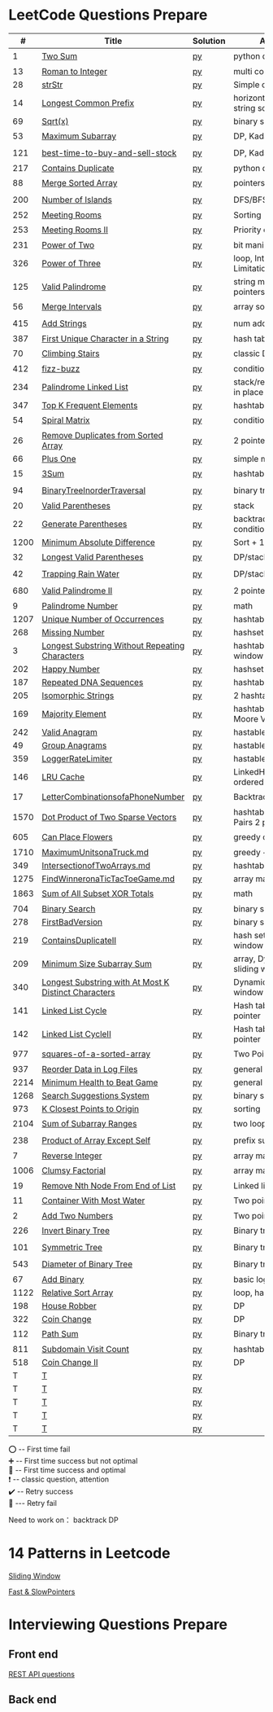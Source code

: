 # LeetCode Questions Prepare 

| #    | Title                                                                                                                                       | Solution                                                      | Approach                                  | Comments                                   |  
|------|---------------------------------------------------------------------------------------------------------------------------------------------|---------------------------------------------------------------|-------------------------------------------|--------------------------------------------|
| 1    | [Two Sum](https://leetcode.com/problems/two-sum/)                                                                                           | [py](hashTable/TwoSum.md)                                     | python dic (hashtable)                    | :heavy_exclamation_mark:  :100:            |
| 13   | [Roman to Integer](https://leetcode.com/problems/roman-to-integer/)                                                                         | [py](general/Roman.md)                                        | multi condition                           | :heavy_plus_sign:                          |
| 28   | [strStr](https://leetcode.com/problems/implement-strstr/)                                                                                   | [py](general/strStr.md)                                       | Simple one loop                           | :100:                                      |
| 14   | [Longest Common Prefix](https://leetcode.com/problems/longest-common-prefix/)                                                               | [py](general/prefix.md)                                       | horizontal/vertical string scanning       | :100:                                      |
| 69   | [Sqrt(x)](https://leetcode.com/problems/sqrtx/)                                                                                             | [py](./math/sqrt.md)                                          | binary search                             | :heavy_plus_sign:                          |
| 53   | [Maximum Subarray](https://leetcode.com/problems/maximum-subarray/)                                                                         | [py](dynamicProgramming/maximumSubarray.md)                   | DP, Kadane's Algorithm                    | :o: :small_red_triangle:                   |
| 121  | [best-time-to-buy-and-sell-stock](https://leetcode.com/problems/best-time-to-buy-and-sell-stock/)                                           | [py](dynamicProgramming/stock.md)                             | DP, Kadane's Algorithm                    | :heavy_exclamation_mark:  :o:              |
| 217  | [Contains Duplicate](https://leetcode.com/problems/contains-duplicate/)                                                                     | [py](general/containDuplicates.md)                            | python dic (hashtable)                    | :100:                                      |
| 88   | [Merge Sorted Array](https://leetcode.com/problems/merge-sorted-array/)                                                                     | [py](pointers/MergeSortedArray.md)                            | pointers                                  | :o:                                        |
| 200  | [Number of Islands](https://leetcode.com/problems/number-of-islands/)                                                                       | [py](DFS-BFS/number-of-islands.md)                            | DFS/BFS                                   | :o:                                        |
| 252  | [Meeting Rooms](https://leetcode.com/problems/meeting-rooms/)                                                                               | [py](array/MeetingRooms.md)                                   | Sorting                                   | :100:                                      |
| 253  | [Meeting Rooms II](https://leetcode.com/problems/meeting-rooms-ii/)                                                                         | [py](heap/MeetingRoomsII.md)                                  | Priority queue                            | :o:                                        |
| 231  | [Power of Two](https://leetcode.com/problems/power-of-two/)                                                                                 | [py](BitManipulation/PowerofTwo.md)                           | bit manipulation                          | :heavy_plus_sign:                          |
| 326  | [Power of Three](https://leetcode.com/problems/power-of-three/)                                                                             | [py](BitManipulation/PowerofThree.md)                         | loop, Integer Limitations                 | :heavy_plus_sign:                          |
| 125  | [Valid Palindrome](https://leetcode.com/problems/valid-palindrome/)                                                                         | [py](string/ValidPalindrome.md)                               | string manipulation/ 2 pointers           | :100:                                      |
| 56   | [Merge Intervals](https://leetcode.com/problems/merge-intervals/)                                                                           | [py](array/MergeIntervals.md)                                 | array sorting                             | :o:                                        |
| 415  | [Add Strings](https://leetcode.com/problems/add-strings/)                                                                                   | [py](math/AddStrings.md)                                      | num addition math                         | :o:                                        |
| 387  | [First Unique Character in a String](https://leetcode.com/problems/first-unique-character-in-a-string/)                                     | [py](hashTable/FirstUniqueCharInString.md)                    | hash table                                | :100:                                      |
| 70   | [Climbing Stairs](https://leetcode.com/problems/climbing-stairs/)                                                                           | [py](dynamicProgramming/ClimbingStairs.md)                    | classic DP                                | :heavy_exclamation_mark: :heavy_plus_sign: |
| 412  | [fizz-buzz](https://leetcode.com/problems/fizz-buzz/)                                                                                       | [py](general/fizz-buzz.md)                                    | condition/hashtable                       | :100:                                      |
| 234  | [Palindrome Linked List](https://leetcode.com/problems/palindrome-linked-list/)                                                             | [py](linkedList/PalindromeLinkedList.md)                      | stack/recursion/reverse in place          | :heavy_exclamation_mark: :heavy_plus_sign: |
| 347  | [Top K Frequent Elements](https://leetcode.com/problems/top-k-frequent-elements/)                                                           | [py](hashTable/TopKElements.md)                               | hashtable/heapq                           | :heavy_plus_sign:                          |
| 54   | [Spiral Matrix](https://leetcode.com/problems/spiral-matrix/)                                                                               | [py](general/SpiralMatrix.md)                                 | condition                                 | :o:                                        |
| 26   | [Remove Duplicates from Sorted Array](https://leetcode.com/problems/remove-duplicates-from-sorted-array/)                                   | [py](pointers/remove-duplicates-from-sorted-array.md)         | 2 pointers                                | :100:                                      |
| 66   | [Plus One](https://leetcode.com/problems/plus-one/)                                                                                         | [py](general/PlusOne.md)                                      | simple math                               | :100:                                      |
| 15   | [3Sum](https://leetcode.com/problems/3sum/)                                                                                                 | [py](hashTable/3Sum.md)                                       | hashtable                                 | :o:                                        |
| 94   | [BinaryTreeInorderTraversal](https://leetcode.com/problems/binary-tree-inorder-traversal/)                                                  | [py](BinaryTree/BinaryTreeInorderTraversal.md)                | binary tree traversal                     | :o:                                        |
| 20   | [Valid Parentheses](https://leetcode.com/problems/valid-parentheses/)                                                                       | [py](stack/ValidParentheses.md)                               | stack                                     | :100:                                      |
| 22   | [Generate Parentheses](https://leetcode.com/problems/generate-parentheses/)                                                                 | [py](backtrack/GenerateParentheses.md)                        | backtrack with multiple condition         | :o:                                        |
| 1200 | [Minimum Absolute Difference](https://leetcode.com/problems/minimum-absolute-difference/)                                                   | [py](general/MinimumAbsoluteDifference.md)                    | Sort + 1 Traversal                        | :100:                                      |
| 32   | [Longest Valid Parentheses](https://leetcode.com/problems/longest-valid-parentheses/)                                                       | [py](dynamicProgramming/LongestValidParentheses.md)           | DP/stack   hard!                          | :o:                                        |
| 42   | [Trapping Rain Water](https://leetcode.com/problems/trapping-rain-water/)                                                                   | [py](stack/TrappingRainWater.md)                              | DP/stack   hard!                          | :o:                                        |
| 680  | [Valid Palindrome II](https://leetcode.com/problems/valid-palindrome-ii/)                                                                   | [py](pointers/ValidPalindromeII.md)                           | 2 pointers                                | :o:                                        |
| 9    | [Palindrome Number](https://leetcode.com/problems/palindrome-number/)                                                                       | [py](general/PalindromeNumber.md)                             | math                                      | :heavy_plus_sign:                          |
| 1207 | [Unique Number of Occurrences](https://leetcode.com/problems/unique-number-of-occurrences/)                                                 | [py](hashTable/UniqueNumberOccurrences.md)                    | hashtable                                 | :100:                                      |
| 268  | [Missing Number](https://leetcode.com/problems/missing-number/)                                                                             | [py](hashTable/MissingNumber.md)                              | hashset                                   | :heavy_plus_sign:                          |
| 3    | [Longest Substring Without Repeating Characters](https://leetcode.com/problems/longest-substring-without-repeating-characters/)             | [py](hashTable/LongestSubstringWithoutRepeatingCharacters.md) | hashtable, sliding window                 | :o:                                        |
| 202  | [Happy Number](https://leetcode.com/problems/happy-number/)                                                                                 | [py](hashTable/happy_number.md)                               | hashset                                   | :100:                                      |
| 187  | [Repeated DNA Sequences](https://leetcode.com/problems/repeated-dna-sequences/)                                                             | [py](hashTable/RepeatedDNASequences.md)                       | hashtable                                 | :100:                                      |
| 205  | [Isomorphic Strings](https://leetcode.com/problems/isomorphic-strings/)                                                                     | [py](hashTable/IsomorphicStrings.md)                          | 2 hashtable                               | :100:                                      |
| 169  | [Majority Element](https://leetcode.com/problems/majority-element/)                                                                         | [py](hashTable/MajorityElement.md)                            | hashtable/Boyer-Moore Voting Algorithm    | :heavy_plus_sign:                          |
| 242  | [Valid Anagram](https://leetcode.com/problems/valid-anagram/)                                                                               | [py](hashTable/ValidAnagram.md)                               | hastable                                  | :100:                                      |
| 49   | [Group Anagrams](https://leetcode.com/problems/group-anagrams/)                                                                             | [py](hashTable/GroupAnagrams.md)                              | hastable, default dic                     | :heavy_plus_sign:                          |
| 359  | [LoggerRateLimiter](https://leetcode.com/problems/logger-rate-limiter/)                                                                     | [py](hashTable/LoggerRateLimiter.md)                          | hastable                                  | :100:                                      |
| 146  | [LRU Cache](https://leetcode.com/problems/lru-cache/solution/)                                                                              | [py](hashTable/LRUCache.md)                                   | LinkedHashMap, ordered dic                | :o:                                        |
| 17   | [LetterCombinationsofaPhoneNumber](https://leetcode.com/problems/letter-combinations-of-a-phone-number/)                                    | [py](hashTable/LetterCombinationsofaPhoneNumber.md)           | Backtrack                                 | :o:                                        |
| 1570 | [Dot Product of Two Sparse Vectors](https://leetcode.com/problems/dot-product-of-two-sparse-vectors/)                                       | [py](hashTable/DotProductofTwoSparseVectors.md)               | hashtable/Index-Value Pairs 2 pointers    | :100:                                      |
| 605  | [Can Place Flowers](https://leetcode.com/problems/can-place-flowers/)                                                                       | [py](greedy/CanPlaceFlowers.md)                               | greedy optimization                       | :o:                                        |
| 1710 | [MaximumUnitsonaTruck.md](https://leetcode.com/problems/maximum-units-on-a-truck/)                                                          | [py](greedy/MaximumUnitsonaTruck.md)                          | greedy + sort                             | :heavy_plus_sign:                          |
| 349  | [IntersectionofTwoArrays.md](https://leetcode.com/problems/intersection-of-two-arrays/)                                                     | [py](hashTable/IntersectionofTwoArrays.md)                    | hashtable                                 | :100:                                      |
| 1275 | [FindWinneronaTicTacToeGame.md](https://leetcode.com/problems/find-winner-on-a-tic-tac-toe-game/)                                           | [py](general/FindWinneronaTicTacToeGame.md.md)                | array manipulation                        | :heavy_plus_sign:                          |
| 1863 | [Sum of All Subset XOR Totals](https://leetcode.com/problems/sum-of-all-subset-xor-totals/)                                                 | [py](hashTable/strStr.md)                                     | math                                      | :o:                                        |
| 704  | [Binary Search](https://leetcode.com/problems/binary-search/)                                                                               | [py](array/BinarySearch.md)                                   | binary search 101                         | :100:                                      |
| 278  | [FirstBadVersion](https://leetcode.com/problems/first-bad-version/)                                                                         | [py](array/FirstBadVersion.md.md)                             | binary search                             | :100:                                      |
| 219  | [ContainsDuplicateII](https://leetcode.com/problems/contains-duplicate-ii/)                                                                 | [py](hashTable/ContainsDuplicateII.md)                        | hash set, sliding window                  | :o:                                        |
| 209  | [Minimum Size Subarray Sum](https://leetcode.com/problems/minimum-size-subarray-sum/)                                                       | [py](array/MinimumSizeSubarraySum.md)                         | array, Dynamic Length sliding window      | :o:                                        |
| 340  | [Longest Substring with At Most K Distinct Characters](https://leetcode.com/problems/longest-substring-with-at-most-k-distinct-characters/) | [py](array/LongestSubstringAtMostKDistinctChar.md)            | Dynamic Length sliding window + hashtable | :o:                                        |
| 141  | [Linked List Cycle](https://leetcode.com/problems/linked-list-cycle/)                                                                       | [py](hashTable/LinkedListCycle.md)                            | Hash table / slow&fast pointer            | :o:                                        |
| 142  | [Linked List CycleII](https://leetcode.com/problems/linked-list-cycle-ii/)                                                                  | [py](hashTable/LinkedListCycleII.md)                          | Hash table / slow&fast pointer            | :100:                                      |
| 977  | [squares-of-a-sorted-array](https://leetcode.com/problems/squares-of-a-sorted-array/)                                                       | [py](array/SquaresOfaSortedArray.md)                          | Two Pointers                              | :o:  :heavy_check_mark:                    |
| 937  | [Reorder Data in Log Files](https://leetcode.com/problems/reorder-data-in-log-files/)                                                       | [py](general/ReorderDatainLogFiles.md)                        | general python tech                       | :heavy_plus_sign:                          |
| 2214 | [Minimum Health to Beat Game](https://leetcode.com/problems/minimum-health-to-beat-game/)                                                   | [py](general/MinimumHealthtoBeatGame.md)                      | general python tech                       | :100:                                      |
| 1268 | [Search Suggestions System](https://leetcode.com/problems/search-suggestions-system/)                                                       | [py](binarySearch/SearchSuggestionsSystem.md)                 | binary search                             | :heavy_plus_sign:                          |
| 973  | [K Closest Points to Origin](https://leetcode.com/problems/k-closest-points-to-origin/)                                                     | [py](sort/KClosestPointstoOrigin.md)                          | sorting                                   | :100:                                      |
| 2104 | [Sum of Subarray Ranges](https://leetcode.com/problems/sum-of-subarray-ranges/)                                                             | [py](general/SumofSubarrayRanges.md)                          | two loops                                 | :o:                                        |
| 238  | [Product of Array Except Self](https://leetcode.com/problems/product-of-array-except-self/)                                                 | [py](general/ProductofArrayExceptSelf.md)                     | prefix sum                                | :o:                                        |
| 7    | [Reverse Integer](https://leetcode.com/problems/reverse-integer/)                                                                           | [py](array/ReverseInteger.md)                                 | array math                                | :100:                                      |
| 1006 | [Clumsy Factorial](https://leetcode.com/problems/clumsy-factorial/)                                                                         | [py](array/ClumsyFactorial.md)                                | array math                                | :o:                                        |
| 19   | [Remove Nth Node From End of List](https://leetcode.com/problems/remove-nth-node-from-end-of-list/solution/)                                | [py](linkedList/RemoveNthNodeFromEndofList.md)                | Linked list                               | :heavy_plus_sign:                          |
| 11   | [Container With Most Water](https://leetcode.com/problems/container-with-most-water/)                                                       | [py](pointers/ContainerWithMostWater.md)                      | Two pointers                              | :o:                                        |
| 2    | [Add Two Numbers](https://leetcode.com/problems/add-two-numbers/)                                                                           | [py](linkedList/AddTwoNumbers.md)                             | Two pointers linked list                  | :100:                                      |
| 226  | [Invert Binary Tree](https://leetcode.com/problems/invert-binary-tree/)                                                                     | [py](BinaryTree/InvertBinaryTree.md)                          | Binary tree recursive                     | :o:                                        |
| 101  | [Symmetric Tree](https://leetcode.com/problems/symmetric-tree/)                                                                             | [py](BinaryTree/SymmetricTree.md)                             | Binary tree recursive                     | :o:                                        |
| 543  | [Diameter of Binary Tree](https://leetcode.com/problems/diameter-of-binary-tree/)                                                           | [py](BinaryTree/DiameterofBinaryTree.md)                      | Binary tree recursive                     | :o:                                        |
| 67   | [Add Binary](https://leetcode.com/problems/add-binary/)                                                                                     | [py](general/AddBinary.md)                                    | basic logic                               | :100:                                      |
| 1122 | [Relative Sort Array](https://leetcode.com/problems/relative-sort-array/)                                                                   | [py](harray/RelativeSortArray.md)                             | loop, hashtable                           | :heavy_plus_sign:                          |
| 198  | [House Robber](https://leetcode.com/problems/house-robber/)                                                                                 | [py](dynamicProgramming/HouseRobber.md)                       | DP                                        | :100:                                      |
| 322  | [Coin Change](https://leetcode.com/problems/coin-change/)                                                                                   | [py](dynamicProgramming/CoinChange.md)                        | DP                                        | sample                                     |
| 112  | [Path Sum](https://leetcode.com/problems/path-sum/)                                                                                         | [py](BinaryTree/PathSum.md)                                   | Binary tree recursion                     | :o:                                        |
 | 811  | [Subdomain Visit Count](https://leetcode.com/problems/subdomain-visit-count/)                                                               | [py](hashTable/SubdomainVisitCount.md)                        | hashtable                                 | :100:                                      |
 | 518  | [Coin Change II](https://leetcode.com/problems/coin-change-ii/)                                                                             | [py](dynamicProgramming/CoinChange2.md)                       | DP                                        | sample                                     |
 | T    | [T]()                                                                                                                                       | [py](hashTable/strStr.md)                                     |                                           |                                            |
 | T    | [T]()                                                                                                                                       | [py](hashTable/strStr.md)                                     |                                           |                                            |
 | T    | [T]()                                                                                                                                       | [py](hashTable/strStr.md)                                     |                                           |                                            |
 | T    | [T]()                                                                                                                                       | [py](hashTable/strStr.md)                                     |                                           |                                            |
 | T    | [T]()                                                                                                                                       | [py](hashTable/strStr.md)                                     |                                           |                                            |


:o: -- First time fail       
:heavy_plus_sign: -- First time success but not optimal     
:100: -- First time success and optimal    
:heavy_exclamation_mark: -- classic question, attention        
:heavy_check_mark: -- Retry success      
:small_red_triangle: --- Retry fail     


Need to work on：
backtrack
DP

# 14 Patterns in Leetcode

[Sliding Window](CommonPatternsInLeetcode/slidingWindow.md)     

[Fast & SlowPointers](CommonPatternsInLeetcode/Fast&SlowPointers.md)


# Interviewing Questions Prepare 

## Front end 


[REST API questions](FrontEnd_Interview_Questions/REST.md)     

## Back end 
